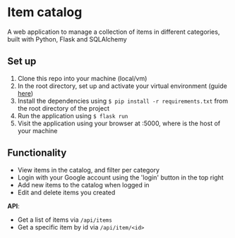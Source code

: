 # Item catalog
A web application to manage a collection of items in different categories, built with Python, Flask and SQLAlchemy

## Set up 
1. Clone this repo into your machine (local/vm)
2. In the root directory, set up and activate your virtual environment (guide [here](https://docs.python-guide.org/dev/virtualenvs/))
3. Install the dependencies using `$ pip install -r requirements.txt` from the root directory of the project
4. Run the application using `$ flask run`
5. Visit the application using your browser at <host>:5000, where <host> is the host of your machine

## Functionality
- View items in the catalog, and filter per category
- Login with your Google account using the 'login' button in the top right
- Add new items to the catalog when logged in
- Edit and delete items you created

**API**:
- Get a list of items via `/api/items`
- Get a specific item by id via `/api/item/<id>`